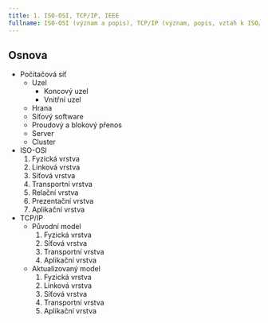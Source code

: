 ```yaml
---
title: 1. ISO-OSI, TCP/IP, IEEE
fullname: ISO-OSI (význam a popis), TCP/IP (význam, popis, vztah k ISO/OSI), IEEE ve vztahu k TCP/IP (význam, popis a příklady)
---
```


## Osnova
* Počítačová síť
    * Uzel
        * Koncový uzel
        * Vnitřní uzel
    * Hrana
    * Síťový software
    * Proudový a blokový přenos
    * Server
    * Cluster
* ISO-OSI
    1. Fyzická vrstva
    1. Linková vrstva
    1. Síťová vrstva
    1. Transportní vrstva
    1. Relační vrstva
    1. Prezentační vrstva
    1. Aplikační vrstva
* TCP/IP
    * Původní model
        1. Fyzická vrstva
        1. Síťová vrstva
        1. Transportní vrstva
        1. Aplikační vrstva
    * Aktualizovaný model
        1. Fyzická vrstva
        1. Linková vrstva
        1. Síťová vrstva
        1. Transportní vrstva
        1. Aplikační vrstva